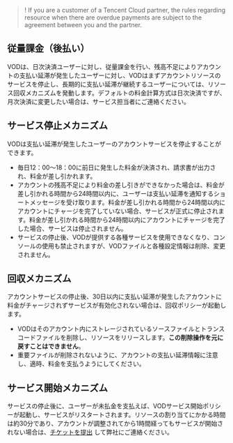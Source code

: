 >! If you are a customer of a Tencent Cloud partner, the rules regarding resource when there are overdue payments are subject to the agreement between you and the partner.

<span id="p1"></span>
## 従量課金（後払い）

VODは、日次決済ユーザーに対し、従量課金を行い、残高不足によりアカウントの支払い延滞が発生したユーザーに対し、VODはまずアカウントリソースのサービスを停止し、長期的に支払い延滞が継続するユーザーについては、リソース回収メカニズムを発動します。デフォルトの料金計算方式は日次決済ですが、月次決済に変更したい場合は、サービス担当者にご連絡ください。

## サービス停止メカニズム

VODは支払い延滞が発生したユーザーのアカウントサービスを停止することができます。

- 毎日12：00〜18：00に前日に発生した料金が決済され、請求書が出力され、料金が差し引かれます。
- アカウントの残高不足により料金の差し引きができなかった場合は、料金が差し引かれる時間から24時間以内に、ユーザーは支払い延滞を通知するショートメッセージを受け取ります。料金が差し引かれる時間から24時間以内にアカウントにチャージを完了していない場合、サービスが正式に停止されます。料金が差し引かれる時間から24時間以内にアカウントにチャージを完了した場合、サービスは停止されません。
- サービスの停止後、VODが提供する各種サービスを使用できなくなり、コンソールの使用も禁止されますが、VODファイルと各種設定情報は削除、変更されません。

## 回収メカニズム

アカウントサービスの停止後、30日以内に支払い延滞が発生したアカウントに料金がチャージされずサービスが有効化されない場合は、回収ポリシーが起動します。

- VODはそのアカウント内にストレージされているソースファイルとトランスコードファイルを削除し、リソースをリリースします。**この削除操作を元に戻すことはできません**。
- 重要ファイルが削除されないように、アカウントの支払い延滞情報に注意し、適時、料金を支払うようにしてください。

## サービス開始メカニズム

サービスの停止後に、ユーザーが未払金を支払えば、VODサービス開始ポリシーが起動し、サービスがリスタートされます。リソースの割り当てにかかる時間は約30分であり、アカウントが調整されてから1時間経ってもサービスが開始されない場合は、[チケットを提出](https://console.cloud.tencent.com/workorder/category) して弊社にご連絡ください。

